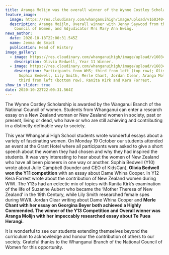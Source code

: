 ```yaml
---
title: Aranga Molijn was the overall winner of the Wynne Costley Scholarship
feature_image:
  image: https://res.cloudinary.com/whanganuihigh/image/upload/v1603404177/News/Aranga_Moijln_Overall_winner_with_Jenny_Saywood_from_the_National_Council_of_Women_and_Adjudicator_Mrs_Mary_Ann_Ewing.jpg
  description: Aranga Moijln, Overall winner with Jenny Saywood from the National
    Council of Women, and Adjudicator Mrs Mary Ann Ewing.
news_author:
  date: 2020-10-18T22:00:31.545Z
  name: Jemma de Smidt
  publication: Head of History
image_gallery:
  - image: https://res.cloudinary.com/whanganuihigh/image/upload/v1603404199/News/Olivia_Bedwell_Y11_Winner.jpg
    description: Olivia Bedwell, Year 11 Winner.
  - image: https://res.cloudinary.com/whanganuihigh/image/upload/v1603404226/News/Participants.jpg
    description: Participants from WHS; third from left (top row); Olivia Bedwell,
      Sophia Bedwell, Lily Smith, Merle Chant, Jordan Clear, Aranga Molijn and
      third from left (bottom row), Ranita Kirk and Kera Forrest.
show_in_slider: true
date: 2020-10-22T22:00:31.564Z
---
```

The Wynne Costley Scholarship is awarded by the Wanganui Branch of the National Council of women. Students from Whanganui can enter a research essay on a New Zealand woman or New Zealand women in society, past or present, living or dead, who have or who are still achieving and contributing in a distinctly definable way to society.

This year Whanganui High School students wrote wonderful essays about a variety of fascinating women. On Monday 19 October our students attended an event at the Grant Hotel where all participants were asked to give a short speech about the women they had chosen and why they had inspired the students. It was very interesting to hear about the women of New Zealand who have all been pioneers in one way or another. Sophia Bedwell (Y10) wrote about Julie Campbell (founder and CEO of KidsCan), **Olivia Bedwell won the Y11 competition** with an essay about Dame Whina Cooper. In Y12 Kera Forrest wrote about the contribution of New Zealand women during WWI. The Y13s had an eclectic mix of topics with Ranita Kirk’s examination of the life of Suzanne Aubert who became the ‘Mother Theresa of New Zealand’ in the 19th Century, while Lily Smith researched female spes during WWII. Jordan Clear writing about Dame Whina Cooper and **Merle Chant with her essay on Georgina Beyer both achieved a Highly Commended. The winner of the Y13 Competition and Overall winner was Aranga Molijn with her impeccably researched essay about Te Puea Herangi.**

It is wonderful to see our students extending themselves beyond the curriculum to acknowledge and honour the contribution of others to our society. Grateful thanks to the Whanganui Branch of the National Council of Women for this opportunity.
